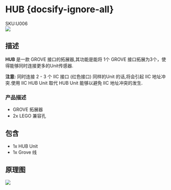# HUB {docsify-ignore-all}

<div class="badge badge-pill badge-primary product_sku_tag">SKU:U006</div>

<div class="product_pic"><img src="assets/img/product_pics/unit/M5GO_Unit_hub.png"></div>

## 描述

**HUB** 是一款 GROVE 接口的拓展器,其功能是能将 1个 GROVE 接口拓展为3个，使得能够同时连接更多的Unit传感器.

**注意:**
同时连接 2 - 3 个 IIC 接口 (红色接口) 同样的Unit 的话,将会引起 IIC 地址冲突.使用 IIC HUB Unit 取代 HUB Unit 能够以避免 IIC 地址冲突的发生.

### 产品描述

- GROVE 拓展器
- 2x LEGO 兼容孔

## 包含

- 1x HUB Unit
- 1x Grove 线

## 原理图

<img src="assets/img/product_pics/unit/hub_sch.JPG">


<script>

   var purchase_link = 'https://m5stack.com/collections/m5-unit/products/mini-hub-module';


   anchor_search(purchase_link);
   scrollFunc();

</script>